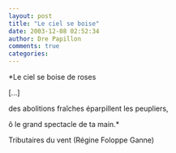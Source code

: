 ```yaml
---
layout: post
title: "Le ciel se boise"
date: 2003-12-08 02:52:34
author: Dre Papillon
comments: true
categories: 
---
```



*Le ciel se boise de roses

[...]

des abolitions fraîches éparpillent les peupliers,

ô le grand spectacle de ta main.*

Tributaires du vent (Régine Foloppe Ganne)